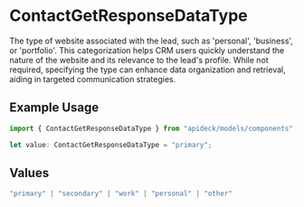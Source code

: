 # ContactGetResponseDataType

The type of website associated with the lead, such as 'personal', 'business', or 'portfolio'. This categorization helps CRM users quickly understand the nature of the website and its relevance to the lead's profile. While not required, specifying the type can enhance data organization and retrieval, aiding in targeted communication strategies.

## Example Usage

```typescript
import { ContactGetResponseDataType } from "apideck/models/components";

let value: ContactGetResponseDataType = "primary";
```

## Values

```typescript
"primary" | "secondary" | "work" | "personal" | "other"
```